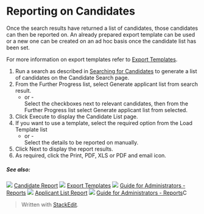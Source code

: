 # Reporting on Candidates

Once the search results have returned a list of candidates, those candidates can then be reported on. An already prepared export template can be used or a new one can be created on an ad hoc basis once the candidate list has been set.

For more information on export templates refer to  [Export Templates](export_templates.htm).

1.  Run a search as described in  [Searching for Candidates](../getting-started/searching_for_candidates.htm)  to generate a list of candidates on the  Candidate Search  page.
2.  From the  Further Progress  list, select Generate applicant list from search result.  
    - or -  
    Select the checkboxes next to relevant candidates, then from the  Further Progress  list select Generate applicant list from selected.
3.  Click  Execute  to display the  Candidate List  page.
4.  If you want to use a template, select the required option from the  Load Template  list  
    - or -  
    Select the details to be reported on manually.
5.  Click  Next  to display the report results.
6.  As required, click the  Print,  PDF,  XLS  or  PDF and email  icon.

##### See also:

![](../Resources/Images/icon-document-link.png) [Candidate Report](candidate_report.htm)
![](../Resources/Images/icon-document-link.png) [Export Templates](export_templates.htm)
![](../Resources/Images/icon-document-link.png) [Guide for Administrators - Reports](guide_for_administrators_reports.htm)
![](../Resources/Images/icon-document-link.png) [Applicant List Report](applicant_list_report.htm)
![](../Resources/Images/icon-document-link.png) [Guide for Administrators - Reports](guide_for_administrators_reports.htm)C 



> Written with [StackEdit](https://stackedit.io/).
<!--stackedit_data:
eyJoaXN0b3J5IjpbLTE0MzYwMzEzNDFdfQ==
-->